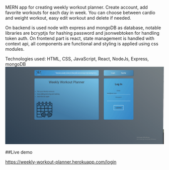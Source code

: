 MERN app for creating weekly workout planner.
Create account, add favorite workouts for each day in week.
You can choose between cardio and weight workout, easy edit workout and delete if needed.

On backend is used node with express and mongoDB as database, notable libraries are bcryptjs for hashing password and jsonwebtoken for handling token auth. On frontend part is react, state management is handled with context api, all components are functional and styling is applied using css modules.

Technologies used: HTML, CSS, JavaScript, React, NodeJs, Express, mongoDB
![Showcase](appShowcase.gif)

##Live demo

https://weekly-workout-planner.herokuapp.com/login
